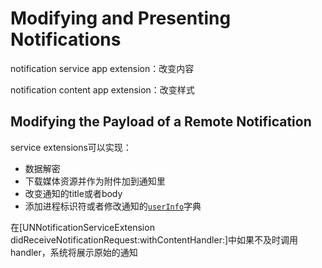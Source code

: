 # Modifying and Presenting Notifications

notification service app extension：改变内容

notification content app extension：改变样式

## Modifying the Payload of a Remote Notification

service extensions可以实现：

* 数据解密
* 下载媒体资源并作为附件加到通知里 
* 改变通知的title或者body
* 添加进程标识符或者修改通知的[`userInfo`](https://developer.apple.com/documentation/usernotifications/unnotificationcontent/1649869-userinfo)字典

在\[UNNotificationServiceExtension didReceiveNotificationRequest:withContentHandler:\]中如果不及时调用handler，系统将展示原始的通知



